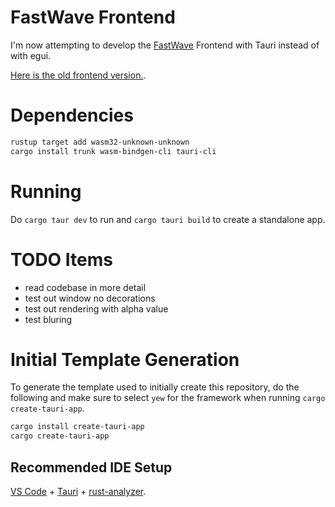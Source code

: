 # FastWave Frontend

I'm now attempting to develop the [FastWave](https://github.com/ThePerfectComputer/FastWaveBackend) Frontend with Tauri instead of with egui.

[Here is the old frontend version.](https://github.com/ThePerfectComputer/FastWaveFrontend-eGUI).

# Dependencies

```bash
rustup target add wasm32-unknown-unknown
cargo install trunk wasm-bindgen-cli tauri-cli
```

# Running
Do ``cargo taur dev`` to run and ``cargo tauri build`` to create a
standalone app.

# TODO Items
 - read codebase in more detail
 - test out window no decorations
 - test out rendering with alpha value
 - test bluring

# Initial Template Generation
To generate the template used to initially create this repository, do the
following and make sure to select ``yew`` for the framework when running 
``cargo create-tauri-app``.

```bash
cargo install create-tauri-app
cargo create-tauri-app
```

## Recommended IDE Setup

[VS Code](https://code.visualstudio.com/) + [Tauri](https://marketplace.visualstudio.com/items?itemName=tauri-apps.tauri-vscode) + [rust-analyzer](https://marketplace.visualstudio.com/items?itemName=rust-lang.rust-analyzer).
